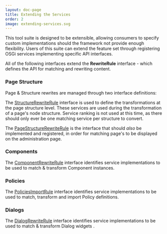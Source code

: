 ```yaml
---
layout: doc-page
title: Extending the Services
order: 2
image: extending-services.svg
---
```


This tool suite is designed to be extensible, allowing consumers to specify custom implementations should the framework not provide enough flexibility. Users of this suite can extend the feature set through registering OSGi services implementing specific API interfaces.

All of the following interfaces extend the **RewriteRule** interface - which defines the API for matching and rewriting content.

### Page Structure

Page & Structure rewrites are managed through two interface definitions:

The <a href="">StructureRewriteRule</a> interface is used to define the transformations at the page structure level. These services are used during the transformation of a page's node structure. Service ranking is not used at this time, as there should only ever be one matching service per structure to convert. 

The <a href="">PageStructureRewriteRule</a> is the interface that should *also* be implemented and registered, in order for matching page's to be displayed on the administration page.

### Components


The <a href="">ComponentRewriteRule</a> interface identifies service implementations to be used to match & transform Component instances. 


### Policies

The <a href="">PoliciesImportRule</a> interface identifies service implementations to be used to match, transform and import Policy definitions. 


### Dialogs 

The <a href="">DialogRewriteRule</a> interface identifies service implementations to be used to match & transform Dialog widgets . 
